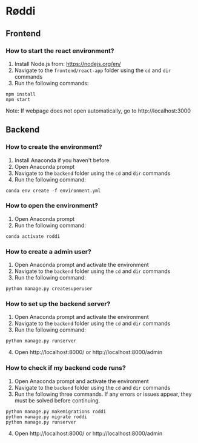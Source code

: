 # Røddi

## Frontend

### How to start the react environment?
1. Install Node.js from: https://nodejs.org/en/
2. Navigate to the `frontend/react-app` folder using the `cd` and `dir` commands
3. Run the following commands:
```
npm install
npm start
```
Note: If webpage does not open automatically, go to http://localhost:3000

## Backend

### How to create the environment?
1. Install Anaconda if you haven't before
2. Open Anaconda prompt
3. Navigate to the `backend` folder using the `cd` and `dir` commands
4. Run the following command:
```
conda env create -f environment.yml
```


### How to open the environment?

1. Open Anaconda prompt
2. Run the following command:
```
conda activate roddi
```

### How to create a admin user?

1. Open Anaconda prompt and activate the environment
2. Navigate to the `backend` folder using the `cd` and `dir` commands
3. Run the following command:
```
python manage.py createsuperuser
```


### How to set up the backend server?

1. Open Anaconda prompt and activate the environment
2. Navigate to the `backend` folder using the `cd` and `dir` commands
3. Run the following command:
```
python manage.py runserver
```
4. Open http://localhost:8000/ or http://localhost:8000/admin


### How to check if my backend code runs?

1. Open Anaconda prompt and activate the environment
2. Navigate to the `backend` folder using the `cd` and `dir` commands
3. Run the following three commands. If any errors or issues appear, they must be solved before continuing.
```
python manage.py makemigrations roddi
python manage.py migrate roddi
python manage.py runserver
```
4. Open http://localhost:8000/ or http://localhost:8000/admin
